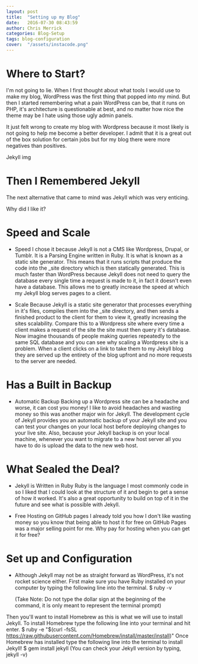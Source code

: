 ```yaml
---
layout: post
title:  "Setting up my Blog"
date:   2016-07-30 08:43:59
author: Chris Merrick
categories: Blog-Setup
tags: blog-configuration
cover:  "/assets/instacode.png"
---
```


<h1>Where to Start?</h1>
I'm not going to lie. When I first thought about what tools I would use to make my blog, WordPress was the first thing that popped into my mind. But then I started remembering what a pain WordPress can be, that it runs on PHP, it's architecture is questionable at best, and no matter how nice the theme may be I hate using those ugly admin panels. 

It just felt wrong to create my blog with Wordpress because it most likely is not going to help me become a better developer. I admit that it is a great out of the box solution for certain jobs but for my blog there were more negatives than positives.


Jekyll img
<h1>Then I Remembered Jekyll</h1>
The next alternative that came to mind was Jekyll which was very enticing. 

Why did I like it?


<h1>Speed and Scale</h1>

- Speed
  I chose it because Jekyll is not a CMS like Wordpress, Drupal, or Tumblr. It is a Parsing Engine written in Ruby. It is what is known as a static site generator. This means that it runs scripts that produce the code into the _site directory which is then statically generated. This is much faster than WordPress because Jekyll does not need to query the database every single time a request is made to it, in fact it doesn't even have a database. This allows me to greatly increase the speed at which my Jekyll blog serves pages to a client. 

- Scale
  Because Jekyll is a static site generator that processes everything in it's files, compiles them into the _site directory, and then sends a finished product to the client for them to view it, greatly increasing the sites scalability. Compare this to a Wordpress site where every time a client makes a request of the site the site must then query it's database. Now imagine thousands of people making queries repeatedly to the same SQL database and you can see why scaling a Wordpress site is a problem. When a client clicks on a link to take them to my Jekyll blog they are served up the entirety of the blog upfront and no more requests to the server are needed.

<h1>Has a Built in Backup</h1>

- Automatic Backup
  Backing up a Wordpress site can be a headache and worse, it can cost you money! I like to avoid headaches and wasting money so this was another major win for Jekyll. The development cycle of Jekyll provides you an automatic backup of your Jekyll site and you can test your changes on your local host before deploying changes to your live site. Also, because your Jekyll backup is on your local machine, whenever you want to migrate to a new host server all you have to do is upload the data to the new web host.

<h1>What Sealed the Deal?</h1>

- Jekyll is Written in Ruby
  Ruby is the language I most commonly code in so I liked that I could look at the structure of it and begin to get a sense of how it worked. It's also a great opportunity to build on top of it in the future and see what is possible with Jekyll.

- Free Hosting on GitHub pages
  I already told you how I don't like wasting money so you know that being able to host it for free on GitHub Pages was a major selling point for me. Why pay for hosting when you can get it for free?

<h1>Set up and Configuration</h1>

- Although Jekyll may not be as straight forward as WordPress, it's not rocket science either. 
First make sure you have Ruby installed on your computer by typing the following line into the terminal.
    $ ruby -v

    (Take Note: Do not type the dollar sign at the beginning of the command, it is only meant to represent the terminal prompt)

Then you'll want to install Homebrew as this is what we will use to install Jekyll. To install Homebrew type the following line into your terminal and hit enter.
    $ ruby -e "$(curl -fsSL https://raw.githubusercontent.com/Homebrew/install/master/install)"
Once Homebrew has installed type the following line into the terminal to install Jekyll!
    $ gem install jekyll
    (You can check your Jekyll version by typing, jekyll -v)











<!--  Bullet Points
      - Choosing a technology
      - How I set up Jekyll
      - 

<h1>Blog configuration</h1>
This post will be about why I chose Jekyll over Wordpress and then go into explaining what Jekyll is, how it works, and what is possible with it. Also mention the ability to transfer a site to Wordpress and then host that wordpress site on Heroku if you change your mind in the future.


<h2>Choosing a Technology</h2>
When I was deciding what technology I wanted to use to publish my blog online it came down to two technologies. The first one is something most web developers have at least poked around with and most of them that have don't want to work with it again. You guessed it, I'm talking about Wordpress. My other choice was Jekyll, a static site generator that is built in Ruby and Javascript.

<h2>About Jekyll</h2>
Somehting about Jekyll . . . .


<h2>Transfering a site to Wordpress</h2>


<h2>Hosting site on Heroku</h2>